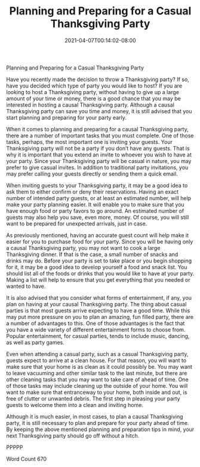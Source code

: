 ﻿---
title: "Planning and Preparing for a Casual Thanksgiving Party"
date: 2021-04-07T00:14:02-08:00
description: "Thanksgiving Party Articles Tips for Web Success"
featured_image: "/images/Thanksgiving Party Articles.jpg"
tags: ["Thanksgiving Party Articles"]
---

Planning and Preparing for a Casual Thanksgiving Party

Have you recently made the decision to throw a Thanksgiving party?  If so, have you decided which type of party you would like to host?  If you are looking to host a Thanksgiving party, without having to give up a large amount of your time or money, there is a good chance that you may be interested in hosting a causal Thanksgiving party. Although a causal Thanksgiving party can save you time and money, it is still advised that you start planning and preparing for your party early.  

When it comes to planning and preparing for a causal Thanksgiving party, there are a number of important tasks that you must complete. One of those tasks, perhaps, the most important one is inviting your guests. Your Thanksgiving party will not be a party if you don’t have any guests. That is why it is important that you extend an invite to whoever you wish to have at your party.  Since your Thanksgiving party will be casual in nature, you may prefer to give casual invites.  In addition to traditional party invitations, you may prefer calling your guests directly or sending them a quick email.

When inviting guests to your Thanksgiving party, it may be a good idea to ask them to either confirm or deny their reservations. Having an exact number of intended party guests, or at least an estimated number, will help make your party planning easier.  It will enable you to make sure that you have enough food or party favors to go around.  An estimated number of guests may also help you save, even more, money.  Of course, you will still want to be prepared for unexpected arrivals, just in case.  

As previously mentioned, having an accurate guest count will help make it easier for you to purchase food for your party. Since you will be having only a causal Thanksgiving party, you may not want to cook a large Thanksgiving dinner.  If that is the case, a small number of snacks and drinks may do.  Before your party is set to take place or you begin shopping for it, it may be a good idea to develop yourself a food and snack list.  You should list all of the foods or drinks that you would like to have at your party. Making a list will help to ensure that you get everything that you needed or wanted to have.  

It is also advised that you consider what forms of entertainment, if any, you plan on having at your causal Thanksgiving party. The thing about casual parties is that most guests arrive expecting to have a good time.  While this may put more pressure on you to plan an amazing, fun filled party, there are a number of advantages to this. One of those advantages is the fact that you have a wide variety of different entertainment forms to choose from. Popular entertainment, for casual parties, tends to include music, dancing, as well as party games. 

Even when attending a casual party, such as a casual Thanksgiving party, guests expect to arrive at a clean house.  For that reason, you will want to make sure that your home is as clean as it could possibly be.  You may want to leave vacuuming and other similar task to the last minute, but there are other cleaning tasks that you may want to take care of ahead of time.  One of those tasks may include cleaning up the outside of your home. You will want to make sure that entranceway to your home, both inside and out, is free of clutter or unwanted debris.  The first step in pleasing your party guests to welcome them into a clean and inviting home.  

Although it is much easier, in most cases, to plan a causal Thanksgiving party, it is still necessary to plan and prepare for your party ahead of time. By keeping the above mentioned planning and preparation tips in mind, your next Thanksgiving party should go off without a hitch.

PPPPP

Word Count 670

